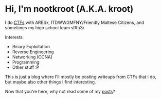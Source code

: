 # Hi, I'm nootkroot (A.K.A. kroot)
I do [CTFs](https://www.youtube.com/watch?v=8ev9ZX9J45A) with ARESx, ITDWWGMFNY/Friendly Maltese Citizens, and sometimes my high school team sl1th3r.

Interests:
- Binary Exploitation
- Reverse Engineering
- Networking (CCNA)
- Programming
- Other stuff :P

This is just a blog where I'll mostly be posting writeups from CTFs that I do, but maybe also other things I find interesting.

Now that you're here, why not read some of my [posts](/posts)?

